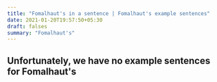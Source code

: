 ```yaml
---
title: "Fomalhaut's in a sentence | Fomalhaut's example sentences"
date: 2021-01-20T19:57:50+05:30
draft: falses
summary: "Fomalhaut's"
---
```

## Unfortunately, we have no example sentences for Fomalhaut's                 
